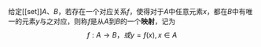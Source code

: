 给定[[set]]$A$、$B$，若存在一个对应关系$f$，使得对于$A$中任意元素$x$，都在$B$中有唯一的元素$y$与之对应，则称$f$是从$A$到$B$的一个**映射**，记为
$$f:A\to B，或y=f(x),x\in A$$